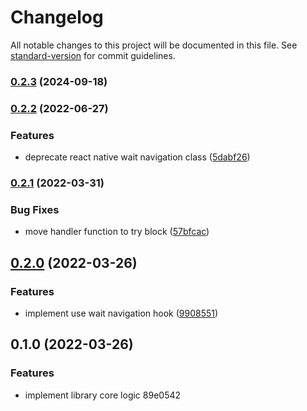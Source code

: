 # Changelog

All notable changes to this project will be documented in this file. See [standard-version](https://github.com/conventional-changelog/standard-version) for commit guidelines.

### [0.2.3](https://github.com/oktaysenkan/react-native-wait-navigation/compare/v0.2.2...v0.2.3) (2024-09-18)

### [0.2.2](https://github.com/oktaysenkan/react-native-wait-navigation/compare/v0.2.1...v0.2.2) (2022-06-27)


### Features

* deprecate react native wait navigation class ([5dabf26](https://github.com/oktaysenkan/react-native-wait-navigation/commit/5dabf267dfd5dc6b7da31965b83cac3aec415692))

### [0.2.1](https://github.com/oktaysenkan/react-native-wait-navigation/compare/v0.2.0...v0.2.1) (2022-03-31)


### Bug Fixes

* move handler function to try block ([57bfcac](https://github.com/oktaysenkan/react-native-wait-navigation/commit/57bfcac87dd79814ce798067c927852dec316124))

## [0.2.0](https://github.com/oktaysenkan/react-native-wait-navigation/compare/v0.1.0...v0.2.0) (2022-03-26)


### Features

* implement use wait navigation hook ([9908551](https://github.com/oktaysenkan/react-native-wait-navigation/commit/99085514e272a18bcb2b90b61ae2f58650067f73))

## 0.1.0 (2022-03-26)


### Features

* implement library core logic 89e0542
